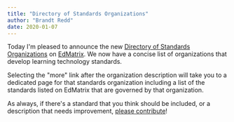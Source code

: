 ```yaml
---
title: "Directory of Standards Organizations"
author: "Brandt Redd"
date: 2020-01-07
---
```

Today I'm pleased to announce the new [Directory of Standards Organizations](https://www.edmatrix.org/organizations.html) on [EdMatrix](https://www.edmatrix.org). We now have a concise list of organizations that develop learning technology standards.

Selecting the "more" link after the organization description will take you to a dedicated page for that standards organization including a list of the standards listed on EdMatrix that are governed by that organization.

As always, if there's a standard that you think should be included, or a description that needs improvement, [please contribute](https://www.edmatrix.org/contribute.html)!